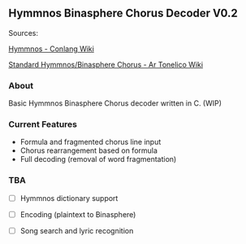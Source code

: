 ﻿## Hymmnos Binasphere Chorus Decoder V0.2
 Sources:
 
[Hymmnos - Conlang Wiki](https://conlang.fandom.com/wiki/Hymmnos)

[Standard Hymmnos/Binasphere Chorus - Ar Tonelico Wiki](https://artonelico.fandom.com/wiki/Standard_Hymmnos#Binasphere_Chorus)

### About
Basic Hymmnos Binasphere Chorus decoder written in C. (WIP)
### Current Features

 - Formula and fragmented chorus line input
 - Chorus rearrangement based on formula
 - Full decoding (removal of word fragmentation)
 ### TBA

 - [ ] Hymmnos dictionary support
 - [ ] Encoding (plaintext to Binasphere)
 - [ ] Song search and lyric recognition

